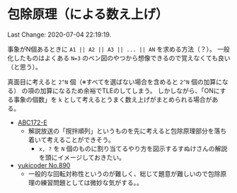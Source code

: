 # 包除原理（による数え上げ）

Last Change: 2020-07-04 22:19:19.

事象がN個あるときに `A1 || A2 || A3 || ... || AN` を求める方法（？）。
一般化したものはよくある `N=3` のベン図のやつから想像できるので覚えなくても良い（と思う）。

真面目に考えると `2^N` 個（※すべてを選ばない場合を含めると `2^N` 個の加算になる）
の項の加算になるため余裕でTLEのしてしまう。
しかしながら、「ONにする事象の個数」を `k` として考えるとうまく数え上げがまとめられる場合がある。

- [ABC172-E](https://atcoder.jp/contests/abc172/tasks/abc172_e)
  - 解説放送の「撹拌順列」というものを先に考えると包除原理部分を落ち着いて考えることができそう。
    - `x, ?` を `N` 個のものに割り当てるやり方を図示するすぬけさんの解説を頭にイメージしておきたい。
- [yukicoder No.890](https://yukicoder.me/problems/no/890)
  - 一般的な回転対称性というのが難しく、総じて題意が難しいので包除原理の練習問題としては微妙な気がする。。

